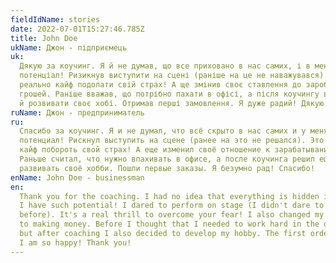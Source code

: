 ```yaml
---
fieldIdName: stories
date: 2022-07-01T15:27:46.785Z
title: John Doe
ukName: Джон - підприємець
uk:
  Дякую за коучинг. Я й не думав, що все приховано в нас самих, і в мене такий
  потенціал! Ризикнув виступити на сцені (раніше на це не наважувався). Це
  реально кайф подолати свій страх! А ще змінив своє ставлення до заробляння
  грошей. Раніше вважав, що потрібно пахати в офісі, а після коучингу вирішив ще
  й розвивати своє хобі. Отримав перші замовлення. Я дуже радий! Дякую!
ruName: Джон - предприниматель
ru:
  Спасибо за коучинг. Я и не думал, что всё скрыто в нас самих и у меня такой
  потенциал! Рискнул выступить на сцене (ранее на это не решался). Это реально
  кайф побороть свой страх! А еще изменил своё отношение к зарабатыванию денег.
  Раньше считал, что нужно впахивать в офисе, а после коучинга решил ещё и
  развивать своё хобби. Пошли первые заказы. Я безумно рад! Спасибо!
enName: John Doe - businessman
en:
  Thank you for the coaching. I had no idea that everything is hidden in us and
  I have such potential! I dared to perform on stage (I didn't dare to do it
  before). It's a real thrill to overcome your fear! I also changed my attitude
  to making money. Before I thought that I needed to work hard in the office,
  but after coaching I also decided to develop my hobby. The first orders came.
  I am so happy! Thank you!
---
```

